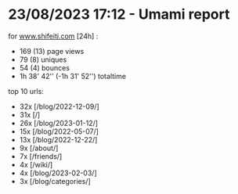 # 23/08/2023 17:12 - Umami report
for www.shifeiti.com [24h] :

 - 169 (13) page views
 - 79 (8) uniques
 - 54 (4) bounces
 - 1h 38' 42'' (-1h 31' 52'') totaltime


top 10 urls:
 - 32x [/blog/2022-12-09/]
 - 31x [/]
 - 26x [/blog/2023-01-12/]
 - 15x [/blog/2022-05-07/]
 - 13x [/blog/2022-12-22/]
 - 9x [/about/]
 - 7x [/friends/]
 - 4x [/wiki/]
 - 4x [/blog/2023-02-03/]
 - 3x [/blog/categories/]


